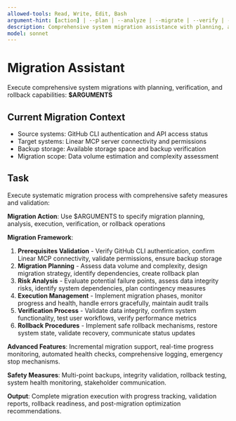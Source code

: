 ```yaml
---
allowed-tools: Read, Write, Edit, Bash
argument-hint: [action] | --plan | --analyze | --migrate | --verify | --rollback
description: Comprehensive system migration assistance with planning, analysis, execution, and rollback capabilities
model: sonnet
---
```


# Migration Assistant

Execute comprehensive system migrations with planning, verification, and rollback capabilities: **$ARGUMENTS**

## Current Migration Context

- Source systems: GitHub CLI authentication and API access status
- Target systems: Linear MCP server connectivity and permissions
- Backup storage: Available storage space and backup verification
- Migration scope: Data volume estimation and complexity assessment

## Task

Execute systematic migration process with comprehensive safety measures and validation:

**Migration Action**: Use $ARGUMENTS to specify migration planning, analysis, execution, verification, or rollback operations

**Migration Framework**:
1. **Prerequisites Validation** - Verify GitHub CLI authentication, confirm Linear MCP connectivity, validate permissions, ensure backup storage
2. **Migration Planning** - Assess data volume and complexity, design migration strategy, identify dependencies, create rollback plan
3. **Risk Analysis** - Evaluate potential failure points, assess data integrity risks, identify system dependencies, plan contingency measures
4. **Execution Management** - Implement migration phases, monitor progress and health, handle errors gracefully, maintain audit trails
5. **Verification Process** - Validate data integrity, confirm system functionality, test user workflows, verify performance metrics
6. **Rollback Procedures** - Implement safe rollback mechanisms, restore system state, validate recovery, communicate status updates

**Advanced Features**: Incremental migration support, real-time progress monitoring, automated health checks, comprehensive logging, emergency stop mechanisms.

**Safety Measures**: Multi-point backups, integrity validation, rollback testing, system health monitoring, stakeholder communication.

**Output**: Complete migration execution with progress tracking, validation reports, rollback readiness, and post-migration optimization recommendations.
